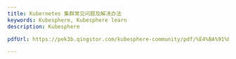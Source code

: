 ```yaml
---
title: Kubernetes 集群常见问题及解决办法
keywords: Kubesphere, Kubesphere learn
description: Kubesphere

pdfUrl: https://pek3b.qingstor.com/kubesphere-community/pdf/%E4%BA%91%E5%8E%9F%E7%94%9F%E5%AE%9E%E6%88%98/Kubernetes%20%E9%9B%86%E7%BE%A4%E4%B8%8E%E5%BA%94%E7%94%A8%E6%97%A5%E5%BF%97.pdf

---
```

